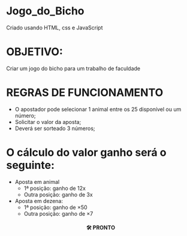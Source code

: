 # Jogo_do_Bicho
 
Criado usando HTML, css e JavaScript

# OBJETIVO:
Criar um jogo do bicho para um trabalho de faculdade

# REGRAS DE FUNCIONAMENTO

 - O apostador pode selecionar 1 animal entre os 25 disponível ou um número;
 - Solicitar o valor da aposta;
 - Deverá ser sorteado 3 números;

# O cálculo do valor ganho será o seguinte:

- Aposta em animal
  - 1ª posição: ganho de 12x
  - Outra posição: ganho de 3x
- Aposta em dezena:
  - 1ª posição: ganho de ×50
  - Outra posição: ganho de ×7

<h4 align="center"> 🛠️ PRONTO </h4>
